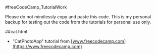 #freeCodeCamp_TutorialWork

Please do not mindlessly copy and paste this code.  This is my personal backup for testing out the code from the tutorials for personal use only.

##cat.html

* "CatPhotoApp" tutorial from [www.freecodecamp.com](https://www.freecodecamp.com)